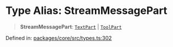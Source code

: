 # Type Alias: StreamMessagePart

> **StreamMessagePart**: [`TextPart`](TextPart.md) \| [`ToolPart`](ToolPart.md)

Defined in: [packages/core/src/types.ts:302](https://github.com/GeoDaCenter/openassistant/blob/0c688d870b87d67f5ae44bc9413af48292a3320a/packages/core/src/types.ts#L302)
